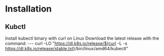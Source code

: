 # Installation
## Kubctl
Install kubectl binary with curl on Linux
Download the latest release with the command:
--- curl -LO "https://dl.k8s.io/release/$(curl -L -s https://dl.k8s.io/release/stable.txt)/bin/linux/amd64/kubectl"

